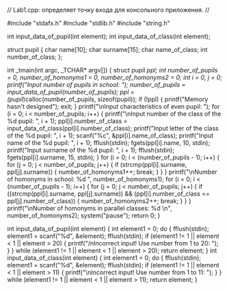 // Lab1.cpp: определяет точку входа для консольного приложения.
//

#include "stdafx.h"
#include "stdlib.h"
#include "string.h"

int input_data_of_pupil(int element); 
int input_data_of_class(int element);

struct pupil
{
	char name[10];
	char surname[15];
	char name_of_class;
	int number_of_class;
};

int _tmain(int argc, _TCHAR* argv[])
{
	struct pupil *ppl;
	int number_of_pupils = 0, number_of_homonyms1 = 0, number_of_homonyms2 = 0;
	int i = 0, j = 0;
	printf("Input number of pupils in school: ");
	number_of_pupils = input_data_of_pupil(number_of_pupils);
	ppl = (pupil*)calloc(number_of_pupils, sizeof(pupil));
	if (!ppl)
	{
		printf("Memory hasn't designed");
		exit;
	}
	printf("\nInput characteristics of even pupil: ");
	for (i = 0; i < number_of_pupils; i++)
	{
		printf("\nInput number of the class of the %d pupil: ", i + 1);
		ppl[i].number_of_class = input_data_of_class(ppl[i].number_of_class);
		printf("Input letter of the class of the %d pupil: ", i + 1);
		scanf("%c", &ppl[i].name_of_class);
		printf("Input name of the %d pupil: ", i + 1);
		fflush(stdin);
		fgets(ppl[i].name, 10, stdin);
		printf("Input surname of the %d pupil: ", i + 1);
		fflush(stdin);
		fgets(ppl[i].surname, 15, stdin);
	}
	for (i = 0; i < (number_of_pupils - 1); i++)
	{
		for (j = 0; j < number_of_pupils; j++)
		{
			if (strcmp(ppl[i].surname, ppl[j].surname))
			{
				number_of_homonyms1++;
				break;
			}
		}
	}
	printf("\nNumber of homonyms in school: %d ", number_of_homonyms1);
	for (i = 0; i < (number_of_pupils - 1); i++)
	{
		for (j = 0; j < number_of_pupils; j++)
		{
			if ((strcmp(ppl[i].surname, ppl[j].surname)) && (ppl[i].number_of_class == ppl[j].number_of_class))
			{
				number_of_homonyms2++;
				break;
			}
		}
	}
	printf("\nNumber of homonyms in parallel classes: %d \n", number_of_homonyms2);
	system("pause");
	return 0;
}

int input_data_of_pupil(int element)
{
	int element1 = 0;
	do
	{
		fflush(stdin);
		element1 = scanf("%d", &element);
		fflush(stdin);
		if (element1 != 1 || element < 1 || element > 20)
		{
			printf("/nIncorrect input! Use number from 1 to 20: ");
		}
	} while (element1 != 1 || element < 1 || element > 20);
	return element;
}
int input_data_of_class(int element)
{
	int element1 = 0;
	do
	{
		fflush(stdin);
		element1 = scanf("%d", &element);
		fflush(stdin);
		if (element1 != 1 || element < 1 || element > 11)
		{
			printf("\nIncorrect input! Use number from 1 to 11: ");
		}
	} while (element1 != 1 || element < 1 || element > 11);
	return element;
}

